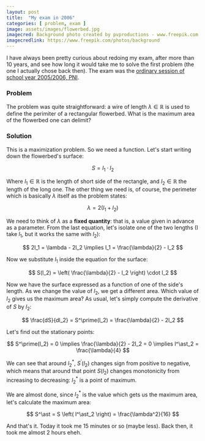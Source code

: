 ```yaml
---
layout: post
title:  "My exam in 2006"
categories: [ problem, exam ]
image: assets/images/flowerbed.jpg
imagecred: Background photo created by pvproductions - www.freepik.com
imagecredlink: https://www.freepik.com/photos/background
---
```

I have always been pretty curious about redoing my exam, after more than 10 years, and see how long it would take me to solve the first problem (the one I actually chose back then). The exam was the [ordinary session of school year 2005/2006, PNI][exam-pdf].

### Problem
The problem was quite straightforward: a wire of length $\lambda \in \mathbb{R}$ is used to define the perimiter of a rectangular flowerbed. What is the maximum area of the flowerbed one can delimit?

### Solution
This is a maximization problem. So we need a function. Let's start writing down the flowerbed's surface:

$$
S = l_1 \cdot l_2
$$

Where $l_1 \in \mathbb{R}$ is the length of short side of the rectangle, and $l_2 \in \mathbb{R}$ the length of the long one. The other thing we need is, of course, the perimeter which is basically $\lambda$ itself as the problem states:

$$
\lambda = 2(l_1 + l_2)
$$

We need to think of $\lambda$ as a **fixed quantity**: that is, a value given in advance as a parameter. From the last equation, let's isolate one of the two lengths (I take $l_1$, but it works the same with $l_2$):

$$
2l_1 = \lambda - 2l_2 \implies l_1 = \frac{\lambda}{2} - l_2
$$

Now we substitute $l_1$ inside the equation for the surface:

$$
S(l_2) = \left( \frac{\lambda}{2} - l_2 \right) \cdot l_2
$$

Now we have the surface expressed as a function of one of the side's length. As we change the value of $l_2$, we get a different area. Which value of $l_2$ gives us the maximum area? As usual, let's simply compute the derivative of $S$ by $l_2$:

$$
\frac{dS}{dl_2} = S^\prime(l_2) = \frac{\lambda}{2} - 2l_2
$$

Let's find out the stationary points:

$$
S^\prime(l_2) = 0 \implies \frac{\lambda}{2} - 2l_2 = 0 \implies l^\ast_2 = \frac{\lambda}{4}
$$

We can see that around $l^\ast_2$, $S^\prime(l_2)$ changes sign from positive to negative, which means that around that point $S(l_2)$ changes monotonicity from increasing to decreasing: $l^\ast_2$ is a point of maximum.

We are almost done, since $l^\ast_2$ is the value which gets us the maximum area, let's calculate the maximum area:

$$
S^\ast = S \left( l^\ast_2 \right) = \frac{\lambda^2}{16}
$$

And that's it. Today it took me 15 minutes or so (maybe less). Back then, it took me almost 2 hours eheh.

[exam-pdf]: https://www.istruzione.it/esame_di_stato/Secondo_Ciclo/tracce_prove_scritte/2006/Y557.pdf
